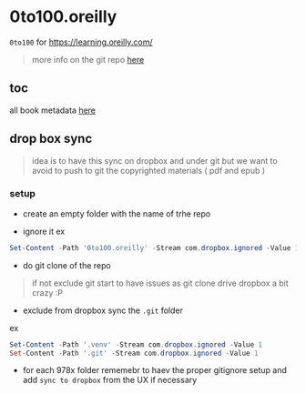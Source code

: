 # 0to100.oreilly

`0to100` for https://learning.oreilly.com/

> more info on the git repo [here](https://github.com/obar1/0to100)


## toc

all book metadata [here](./toc.md)

##  drop box sync

> idea is to have this sync on dropbox and under git but we want to  avoid to push to git the copyrighted materials ( pdf and epub )

### setup

- create an empty folder with the name of trhe repo

- ignore it 
ex
```ps1
Set-Content -Path '0to100.oreilly' -Stream com.dropbox.ignored -Value 1
```
- do git clone of the repo
> if not exclude git start to have issues as git clone drive dropbox a bit crazy :P

- exclude from dropbox sync the `.git` folder

ex
```ps1
Set-Content -Path '.venv' -Stream com.dropbox.ignored -Value 1
Set-Content -Path '.git' -Stream com.dropbox.ignored -Value 1
```

- for each 978x folder rememebr to haev the proper gitignore setup and add `sync to dropbox` from the UX if necessary